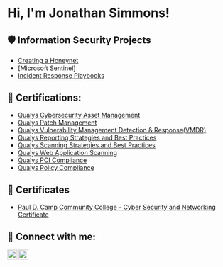 <h1>Hi, I'm Jonathan Simmons! <a href="www.linkedin.com/in/jonathanlsimmons/"> </a>
 
<h2>🛡️ Information Security Projects</h2>
 
- [Creating a Honeynet](Link)
- [Microsoft Sentinel]
- [Incident Response Playbooks](https://github.com/jonathanlsimmons/incident-response-playbook/blob/main/Incident%20Response%20Playbooks%20f63d3f7e6e5a4cd7bead0d58ffc90f6e.md)
  
<h2>📜 Certifications:</h2>

 
 
- [Qualys Cybersecurity Asset Management](https://github.com/jonathanlsimmons/Certifications/blob/main/CSAM%20-coursecompletion.pdf)
- [Qualys Patch Management](https://github.com/jonathanlsimmons/Certifications/blob/main/Patch%20Management%20completion.pdf)
- [Qualys Vulnerability Management Detection & Response(VMDR)](https://github.com/jonathanlsimmons/Certifications/blob/main/VMDR%20coursecompletion.pdf)
- [Qualys Reporting Strategies and Best Practices](https://github.com/jonathanlsimmons/Certifications/blob/main/Qualys%20RSBP%20Exam%20completion.pdf)
- [Qualys Scanning Strategies and Best Practices](https://github.com/jonathanlsimmons/Certifications/blob/main/Scanning%20Strategies%20and%20Best%20Practices%20completion.pdf)
- [Qualys Web Application Scanning](https://github.com/jonathanlsimmons/Certifications/blob/main/Web%20Application%20Scanning%20-%20coursecompletion.pdf)
- [Qualys PCI Compliance](https://github.com/jonathanlsimmons/Certifications/blob/main/PCI-Compliance%20-%20coursecompletion.pdf)
- [Qualys Policy Compliance](https://github.com/jonathanlsimmons/Certifications/blob/main/Policy%20Compliance%20-%20coursecompletion.pdf)

<h2>📃 Certificates </h2>

- [Paul D. Camp Community College - Cyber Security and Networking Certificate](https://github.com/jonathanlsimmons/certificates/blob/main/Cyber%20Security%20and%20Network.jpg)
    
<h2> 🤳 Connect with me:</h2>
 
[<img align="left" alt="yourname | Twitter" width="22px" src="https://cdn.jsdelivr.net/npm/simple-icons@v3/icons/twitter.svg" />][X]
[<img align="left" alt="yourname | LinkedIn" width="22px" src="https://cdn.jsdelivr.net/npm/simple-icons@v3/icons/linkedin.svg" />][linkedin]
 
[X]: https://twitter.com/JonathanSi38526
[linkedin]: https://www.linkedin.com/in/jonathanlsimmons/
